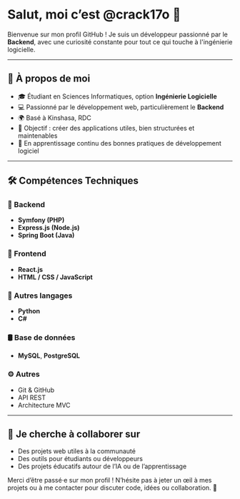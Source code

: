 # Salut, moi c’est @crack17o 👋

Bienvenue sur mon profil GitHub ! Je suis un développeur passionné par le **Backend**, avec une curiosité constante pour tout ce qui touche à l'ingénierie logicielle.

---

## 🚀 À propos de moi

- 🎓 Étudiant en Sciences Informatiques, option **Ingénierie Logicielle**
- 💻 Passionné par le développement web, particulièrement le **Backend**
- 🌍 Basé à Kinshasa, RDC
- 🎯 Objectif : créer des applications utiles, bien structurées et maintenables
- 🧠 En apprentissage continu des bonnes pratiques de développement logiciel

---

## 🛠️ Compétences Techniques

### 🔧 Backend
- **Symfony (PHP)**
- **Express.js (Node.js)**
- **Spring Boot (Java)**

### 🎨 Frontend
- **React.js**
- **HTML / CSS / JavaScript**

### 🐍 Autres langages
- **Python**
- **C#**

### 🛢️ Base de données
- **MySQL**, **PostgreSQL**

### ⚙️ Autres
- Git & GitHub
- API REST
- Architecture MVC

---

## 🤝 Je cherche à collaborer sur

- Des projets web utiles à la communauté
- Des outils pour étudiants ou développeurs
- Des projets éducatifs autour de l’IA ou de l’apprentissage


Merci d’être passé·e sur mon profil ! N’hésite pas à jeter un œil à mes projets ou à me contacter pour discuter code, idées ou collaboration. 🚀



<!---
crack17o/crack17o is a ✨ special ✨ repository because its `README.md` (this file) appears on your GitHub profile.
You can click the Preview link to take a look at your changes.
--->
